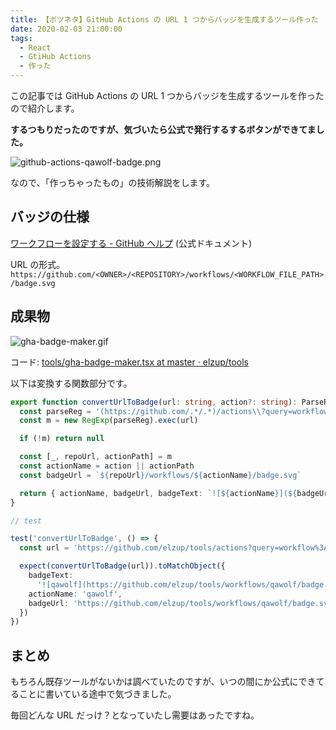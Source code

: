 ```yaml
---
title: 【ボツネタ】GitHub Actions の URL 1 つからバッジを生成するツール作った
date: 2020-02-03 21:00:00
tags:
  - React
  - GtiHub Actions
  - 作った
---
```


この記事では GitHub Actions の URL 1 つからバッジを生成するツールを作ったので紹介します。

**するつもりだったのですが、気づいたら公式で発行するするボタンができてました。**

![github-actions-qawolf-badge.png](https://elzup-image-storage.s3.amazonaws.com/blog/github-actions-qawolf-badge.png)

なので、「作っちゃったもの」の技術解説をします。

## バッジの仕様

[ワークフローを設定する \- GitHub ヘルプ](https://help.github.com/ja/actions/automating-your-workflow-with-github-actions/configuring-a-workflow#adding-a-workflow-status-badge-to-your-repository) (公式ドキュメント)

URL の形式。
`https://github.com/<OWNER>/<REPOSITORY>/workflows/<WORKFLOW_FILE_PATH>/badge.svg`

## 成果物

![gha-badge-maker.gif](https://elzup-image-storage.s3.amazonaws.com/blog/gha-badge-maker.gif)

コード: [tools/gha\-badge\-maker\.tsx at master · elzup/tools](https://github.com/elzup/tools/blob/master/pages/gha-badge-maker.tsx)

以下は変換する関数部分です。

```ts
export function convertUrlToBadge(url: string, action?: string): ParseResult {
  const parseReg = '(https://github.com/.*/.*)/actions\\?query=workflow%3A(.*)'
  const m = new RegExp(parseReg).exec(url)

  if (!m) return null

  const [_, repoUrl, actionPath] = m
  const actionName = action || actionPath
  const badgeUrl = `${repoUrl}/workflows/${actionName}/badge.svg`

  return { actionName, badgeUrl, badgeText: `![${actionName}](${badgeUrl})` }
}

// test

test('convertUrlToBadge', () => {
  const url = 'https://github.com/elzup/tools/actions?query=workflow%3Aqawolf'

  expect(convertUrlToBadge(url)).toMatchObject({
    badgeText:
      '![qawolf](https://github.com/elzup/tools/workflows/qawolf/badge.svg)',
    actionName: 'qawolf',
    badgeUrl: 'https://github.com/elzup/tools/workflows/qawolf/badge.svg',
  })
})
```

## まとめ

もちろん既存ツールがないかは調べていたのですが、いつの間にか公式にできてることに書いている途中で気づきました。

毎回どんな URL だっけ？となっていたし需要はあったですね。
